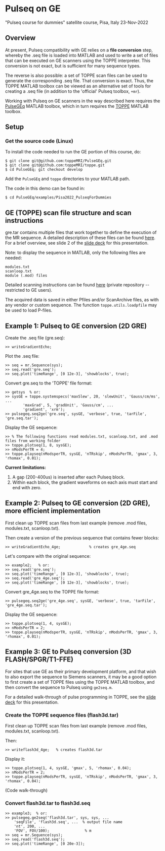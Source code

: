 # Pulseq on GE

"Pulseq course for dummies" satellite course, Pisa, Italy 23-Nov-2022

## Overview

At present, Pulseq compatibility with GE relies on a **file conversion** step, 
whereby the .seq file is loaded into MATLAB and used to write a set of files
that can be executed on GE scanners using the TOPPE interpreter.
This conversion is not exact, but is sufficient for many sequence types.

The reverse is also possible: a set of TOPPE scan files can be used to generate the
corresponding .seq file.
That conversion is exact.
Thus, the TOPPE MATLAB toolbox can be viewed as an alternative set of tools for creating a .seq file
(in addition to the 'official' Pulseq toolbox, `+mr`).

Working with Pulseq on GE scanners in the way described here requires the
[PulseGEq](https://github.com/toppeMRI/PulseGEq)
MATLAB toolbox, which in turn requires the
[TOPPE](https://github.com/toppeMRI/toppe)
MATLAB toolbox.


## Setup

### Get the source code (Linux)

To install the code needed to run the GE portion of this course, do:
```
$ git clone git@github.com:toppeMRI/PulseGEq.git
$ git clone git@github.com:toppeMRI/toppe.git
$ cd PulseGEq; git checkout develop
```

Add the `PulseGEq` and `toppe` directories to your MATLAB path.

The code in this demo can be found in:
```
$ cd PulseGEq/examples/Pisa2022_PulseqForDummies
```


## GE (TOPPE) scan file structure and scan instructions

gre.tar contains multiple files that work together to define the execution of the MR sequence.
A detailed description of these files can be found
[here](https://github.com/toppeMRI/toppe/blob/main/Files.md).
For a brief overview, see slide 2 of the 
[slide deck](https://docs.google.com/presentation/d/1YsY_6vehFSnzAYg_EjwvA8p9BDq8BgcDjDCcX4gc5BE/edit?usp=sharing)
for this presentation.

Note: to display the sequence in MATLAB, only the following files are needed:
```
modules.txt
scanloop.txt
module (.mod) files 
```

Detailed scanning instructions can be found 
[here](https://github.com/jfnielsen/TOPPEpsdSourceCode/) (private repository -- restricted to GE users).

The acquired data is saved in either Pfiles and/or ScanArchive files, as with any vendor or custom sequence.
The function `toppe.utils.loadpfile` may be used to load P-files.



## Example 1: Pulseq to GE conversion (2D GRE)

Create the .seq file (gre.seq):
```
>> writeGradientEcho; 
```

Plot the .seq file:
```
>> seq = mr.Sequence(sys);
>> seq.read('gre.seq');
>> seq.plot('timeRange', [0 12e-3], 'showblocks', true);
```

Convert gre.seq to the 'TOPPE' file format:
```
>> getsys  % or:
>> sysGE = toppe.systemspecs('maxSlew', 20, 'slewUnit', 'Gauss/cm/ms', ...
        'maxGrad', 5, 'gradUnit', 'Gauss/cm', ...
        'gradient', 'xrm');
>> pulsegeq.seq2ge('gre.seq', sysGE, 'verbose', true, 'tarFile', 'gre.seq.tar');
```

Display the GE sequence:
```
>> % The following functions read modules.txt, scanloop.txt, and .mod files from working folder
>> toppe.plotseq(1, 8, sysGE);  
>> nModsPerTR = 4;
>> toppe.playseq(nModsperTR, sysGE, 'nTRskip', nModsPerTR, 'gmax', 3, 'rhomax', 0.01);
```

**Current limitations:**
1. A gap (200-400us) is inserted after each Pulseq block.
2. Within each block, the gradient waveforms on each axis must start and end with zero.



## Example 2: Pulseq to GE conversion (2D GRE), more efficient implementation

First clean up TOPPE scan files from last example (remove .mod files, modules.txt, scanloop.txt).

Then create a version of the previous sequence that contains fewer blocks:
```
>> writeGradientEcho_4ge;             % creates gre_4ge.seq
```

Let's compare with the original sequence:
```
>> example2;   % or:
>> seq.read('gre.seq');
>> seq.plot('timeRange', [0 12e-3], 'showblocks', true);
>> seq.read('gre_4ge.seq');
>> seq.plot('timeRange', [0 12e-3], 'showblocks', true);
```

Convert gre_4ge.seq to the TOPPE file format:
```
>> pulsegeq.seq2ge('gre_4ge.seq', sysGE, 'verbose', true, 'tarFile', 'gre_4ge.seq.tar');
```

Display the GE sequence:
```
>> toppe.plotseq(1, 4, sysGE);
>> nModsPerTR = 2;
>> toppe.playseq(nModsperTR, sysGE, 'nTRskip', nModsPerTR, 'gmax', 3, 'rhomax', 0.01);
```


## Example 3: GE to Pulseq conversion (3D FLASH/SPGR/T1-FFE)

For sites that use GE as their primary development platform, 
and that wish to also export the sequence to Siemens scanners,
it may be a good option to first create a set of TOPPE files using the TOPPE MATLAB toolbox, 
and then convert the sequence to Pulseq using `ge2seq.m`.

For a detailed walk-through of pulse programming in TOPPE, see the 
[slide deck](https://docs.google.com/presentation/d/1YsY_6vehFSnzAYg_EjwvA8p9BDq8BgcDjDCcX4gc5BE/edit?usp=sharing)
for this presentation.


### Create the TOPPE sequence files (flash3d.tar)

First clean up TOPPE scan files from last example (remove .mod files, modules.txt, scanloop.txt).

Then:
```
>> writeflash3d_4ge;   % creates flash3d.tar
```

Display it:
```
>> toppe.plotseq(1, 4, sysGE, 'gmax', 5, 'rhomax', 0.04);
>> nModsPerTR = 2;
>> toppe.playseq(nModsPerTR, sysGE, 'nTRskip', nModsPerTR, 'gmax', 3, 'rhomax', 0.04);
```

(Code walk-through)


### Convert flash3d.tar to flash3d.seq

```
>> example3;  % or:
>> pulsegeq.ge2seq('flash3d.tar', sys, sys, ...
    'seqFile', 'flash3d.seq', ...  % output file name
    'nt', 200, ...
    'FOV', FOV/100);                % m
>> seq = mr.Sequence(sys);
>> seq.read('flash3d.seq');
>> seq.plot('timeRange', [0 20e-3]);
```



